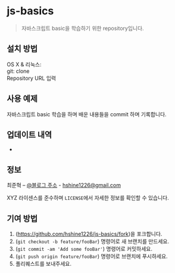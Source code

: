 # js-basics

> 자바스크립트 basic을 학습하기 위한 repository입니다.


## 설치 방법

OS X & 리눅스:  
git: clone  
Repository URL 입력


## 사용 예제

자바스크립트 basic 학습을 하며 배운 내용들을 commit 하며 기록합니다.


## 업데이트 내역

*


## 정보

최준혁 – [@블로그 주소](https://medium.com/@hshine1226) - hshine1226@gmail.com

XYZ 라이센스를 준수하며 ``LICENSE``에서 자세한 정보를 확인할 수 있습니다.


## 기여 방법

1. (<https://github.com/hshine1226/js-basics/fork>)을 포크합니다.
2. (`git checkout -b feature/fooBar`) 명령어로 새 브랜치를 만드세요.
3. (`git commit -am 'Add some fooBar'`) 명령어로 커밋하세요.
4. (`git push origin feature/fooBar`) 명령어로 브랜치에 푸시하세요.
5. 풀리퀘스트를 보내주세요.